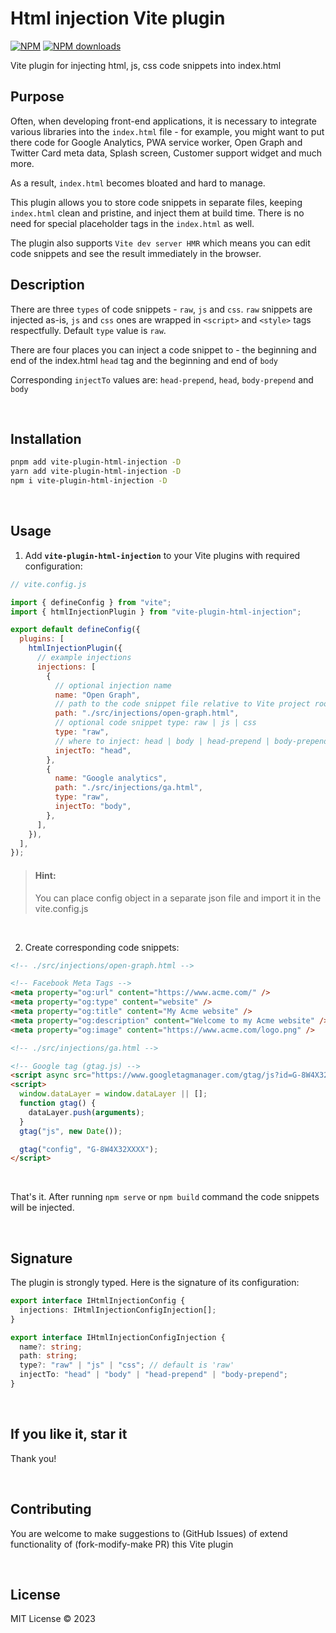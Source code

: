 # Html injection Vite plugin

[![NPM](https://img.shields.io/npm/v/vite-plugin-html-injection)](https://www.npmjs.com/package/vite-plugin-html-injection)
[![NPM downloads](https://img.shields.io/npm/dt/vite-plugin-html-injection)](https://www.npmjs.com/package/vite-plugin-html-injection)

Vite plugin for injecting html, js, css code snippets into index.html

## Purpose

Often, when developing front-end applications, it is necessary to integrate various libraries into the `index.html` file - for example, you might want to put there code for Google Analytics, PWA service worker, Open Graph and Twitter Card meta data, Splash screen, Customer support widget and much more.

As a result, `index.html` becomes bloated and hard to manage.

This plugin allows you to store code snippets in separate files, keeping `index.html` clean and pristine, and inject them at build time. There is no need for special placeholder tags in the `index.html` as well.

The plugin also supports `Vite dev server HMR` which means you can edit code snippets and see the result immediately in the browser.

## Description

There are three `types` of code snippets - `raw`, `js` and `css`. `raw` snippets are injected as-is, `js` and `css` ones are wrapped in `<script>` and `<style>` tags respectfully. Default `type` value is `raw`.

There are four places you can inject a code snippet to - the beginning and end of the index.html `head` tag and the beginning and end of `body`

Corresponding `injectTo` values are: `head-prepend`, `head`, `body-prepend` and `body`

<br>

## Installation

```bash
pnpm add vite-plugin-html-injection -D
yarn add vite-plugin-html-injection -D
npm i vite-plugin-html-injection -D
```

<br>

## Usage

1. Add **`vite-plugin-html-injection`** to your Vite plugins with required configuration:

```js
// vite.config.js

import { defineConfig } from "vite";
import { htmlInjectionPlugin } from "vite-plugin-html-injection";

export default defineConfig({
  plugins: [
    htmlInjectionPlugin({
      // example injections
      injections: [
        {
          // optional injection name
          name: "Open Graph",
          // path to the code snippet file relative to Vite project root
          path: "./src/injections/open-graph.html",
          // optional code snippet type: raw | js | css
          type: "raw",
          // where to inject: head | body | head-prepend | body-prepend
          injectTo: "head",
        },
        {
          name: "Google analytics",
          path: "./src/injections/ga.html",
          type: "raw",
          injectTo: "body",
        },
      ],
    }),
  ],
});
```

> #### Hint:
>
> You can place config object in a separate json file and import it in the vite.config.js

<br>

2. Create corresponding code snippets:

```html
<!-- ./src/injections/open-graph.html -->

<!-- Facebook Meta Tags -->
<meta property="og:url" content="https://www.acme.com/" />
<meta property="og:type" content="website" />
<meta property="og:title" content="My Acme website" />
<meta property="og:description" content="Welcome to my Acme website" />
<meta property="og:image" content="https://www.acme.com/logo.png" />
```

```html
<!-- ./src/injections/ga.html -->

<!-- Google tag (gtag.js) -->
<script async src="https://www.googletagmanager.com/gtag/js?id=G-8W4X32XXXX" />
<script>
  window.dataLayer = window.dataLayer || [];
  function gtag() {
    dataLayer.push(arguments);
  }
  gtag("js", new Date());

  gtag("config", "G-8W4X32XXXX");
</script>
```

<br>

That's it. After running `npm serve` or `npm build` command the code snippets will be injected.

<br>

## Signature

The plugin is strongly typed. Here is the signature of its configuration:

```ts
export interface IHtmlInjectionConfig {
  injections: IHtmlInjectionConfigInjection[];
}

export interface IHtmlInjectionConfigInjection {
  name?: string;
  path: string;
  type?: "raw" | "js" | "css"; // default is 'raw'
  injectTo: "head" | "body" | "head-prepend" | "body-prepend";
}
```

<br>

## If you like it, star it

Thank you!

<br>

## Contributing

You are welcome to make suggestions to (GitHub Issues) of extend functionality of (fork-modify-make PR) this Vite plugin

<br>

## License

MIT License © 2023
